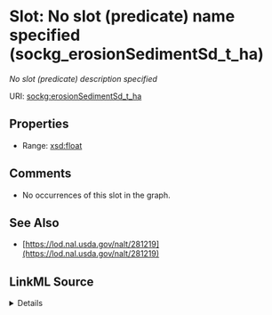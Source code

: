 

# Slot: No slot (predicate) name specified (sockg_erosionSedimentSd_t_ha)


_No slot (predicate) description specified_







URI: [sockg:erosionSedimentSd_t_ha](https://idir.uta.edu/sockg-ontology/docs/erosionSedimentSd_t_ha)



<!-- no inheritance hierarchy -->








## Properties

* Range: [xsd:float](http://www.w3.org/2001/XMLSchema#float)





## Comments

* No occurrences of this slot in the graph.

## See Also

* [https://lod.nal.usda.gov/nalt/281219](https://lod.nal.usda.gov/nalt/281219)



## LinkML Source

<details>

```yaml
name: sockg_erosionSedimentSd_t_ha
description: No slot (predicate) description specified
title: No slot (predicate) name specified
comments:
- No occurrences of this slot in the graph.
from_schema: soc-kg
see_also:
- https://lod.nal.usda.gov/nalt/281219
rank: 1000
domain: sockg_WaterQualityArea
slot_uri: sockg:erosionSedimentSd_t_ha
alias: sockg_erosionSedimentSd_t_ha
range: float

```
</details>